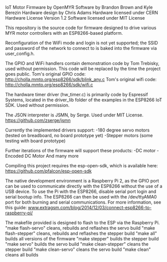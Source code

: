 IoT Motor Firmware
by OpenMYR
Software by Brandon Brown and Kyle Berezin
Hardware design by Chris Adams
Hardware licensed under CERN Hardware License Version 1.2
Software licensed under MIT License

This repository is the source code for firmware designed to drive various MYR motor controllers with an ESP8266-based platform.
	
Reconfiguration of the WiFi mode and login is not yet supported; the SSID and password of the network to connect to is baked into the firmware via user_config.h.

The GPIO and WiFi handlers contain demonstration code by Tom Trebisky, used without permission. This code will be replaced by the time the project goes public.
Tom's original GPIO code: http://cholla.mmto.org/esp8266/sdk/blink_any.c
Tom's original wifi code: http://cholla.mmto.org/esp8266/sdk/wifi.c

The hardware timer driver (hw_timer.c) is primarily code by Espressif Systems, located in the driver_lib folder of the examples in the ESP8266 IoT SDK. Used without permission.

The JSON interpreter is JSMN, by Serge. Used under MIT License. https://github.com/zserge/jsmn

Currently the implemented drivers support:
-180 degree servo motors (tested on breadboard, no board prototype yet)
-Stepper motors (some testing with board prototype)

Further iterations of the firmware will support these products:
-DC motor
-Encoded DC Motor
And many more

Compiling this project requires the esp-open-sdk, which is available here: https://github.com/pfalcon/esp-open-sdk

The native development environment is a Raspberry Pi 2, as the GPIO port can be used to communicate directly with the ESP8266 without the use of a USB device.
To use the Pi with the ESP8266, disable serial port login and serial bootup info. The ESP8266 can then be used with the /dev/ttyAMA0 port for both burning and serial communications.
For more information, see this guide: www.extragsm.com/blog/2014/12/03/connect-esp8266-to-raspberry-pi/

The makefile provided is designed to flash to the ESP via the Raspberry Pi.
"make flash-servo" cleans, rebuilds and reflashes the servo build
"make flash-stepper" cleans, rebuilds and reflashes the stepper build
"make all" builds all versions of the firmware
"make stepper" builds the stepper build
"make servo" builds the servo build
"make clean-stepper" cleans the stepper build
"make clean-servo" cleans the servo build
"make clean" cleans all builds

